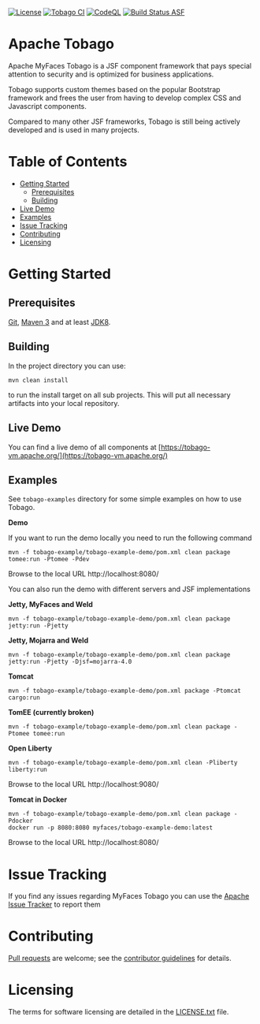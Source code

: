 
[![License](https://img.shields.io/badge/License-Apache%202.0-blue.svg)](https://opensource.org/licenses/Apache-2.0)
[![Tobago CI](https://github.com/apache/myfaces-tobago/actions/workflows/tobago-ci.yml/badge.svg)](https://github.com/apache/myfaces-tobago/actions/workflows/tobago-ci.yml)
[![CodeQL](https://github.com/apache/myfaces-tobago/actions/workflows/codeql-analysis.yml/badge.svg)](https://github.com/apache/myfaces-tobago/actions/workflows/codeql-analysis.yml)
[![Build Status ASF](https://ci-builds.apache.org/buildStatus/icon?subject=ASF-Build&job=MyFaces%2FTobago+pipeline%2Fmain)](https://ci-builds.apache.org/job/MyFaces/job/Tobago%20pipeline/job/main/)

# Apache Tobago


Apache MyFaces Tobago is a JSF component framework that pays special attention to security and is optimized for business applications.

Tobago supports custom themes based on the popular Bootstrap framework and frees the user from having to develop complex CSS and Javascript components.

Compared to many other JSF frameworks, Tobago is still being actively developed and is used in many projects.

# Table of Contents

- [Getting Started](#getting-started)
  * [Prerequisites](#prerequisites)
  * [Building](#building)
- [Live Demo](#live-demo)
- [Examples](#examples)
- [Issue Tracking](#issue-tracking)
- [Contributing](#contributing)
- [Licensing](#licensing)


# Getting Started

## Prerequisites

[Git](https://help.github.com/set-up-git-redirect), [Maven 3](https://maven.apache.org/download.cgi) and at least [JDK8]( https://www.oracle.com/technetwork/java/javase/downloads).


## Building


In the project directory you can use:

```
mvn clean install
```

to run the install target on all sub projects. This will
put all necessary artifacts into your local repository.

## Live Demo

You can find a live demo of all components at [https://tobago-vm.apache.org/](https://tobago-vm.apache.org/)

## Examples

See `tobago-examples` directory for some simple examples on how to use Tobago.


**Demo**

If you want to run the demo locally you need to run the following command


```shell
mvn -f tobago-example/tobago-example-demo/pom.xml clean package tomee:run -Ptomee -Pdev
```

Browse to the local URL http://localhost:8080/

You can also run the demo with different servers and JSF implementations

**Jetty, MyFaces and Weld**

```shell
mvn -f tobago-example/tobago-example-demo/pom.xml clean package jetty:run -Pjetty
```

**Jetty, Mojarra and Weld**
```shell
mvn -f tobago-example/tobago-example-demo/pom.xml clean package jetty:run -Pjetty -Djsf=mojarra-4.0
```

**Tomcat**
```shell
mvn -f tobago-example/tobago-example-demo/pom.xml package -Ptomcat cargo:run
```

**TomEE (currently broken)**
```shell
mvn -f tobago-example/tobago-example-demo/pom.xml clean package -Ptomee tomee:run
```

**Open Liberty**
```shell
mvn -f tobago-example/tobago-example-demo/pom.xml clean -Pliberty liberty:run
```
Browse to the local URL http://localhost:9080/

**Tomcat in Docker**

```
mvn -f tobago-example/tobago-example-demo/pom.xml clean package -Pdocker
docker run -p 8080:8080 myfaces/tobago-example-demo:latest
```

Browse to the local URL http://localhost:8080/

# Issue Tracking

If you find any issues regarding MyFaces Tobago you can use the [Apache Issue Tracker](https://issues.apache.org/jira/projects/TOBAGO) to report them


# Contributing
[Pull requests](https://help.github.com/articles/creating-a-pull-request) are welcome; see the [contributor guidelines](CONTRIBUTING.md) for details.


# Licensing

The terms for software licensing are detailed in the [LICENSE.txt](LICENSE.txt) file.

